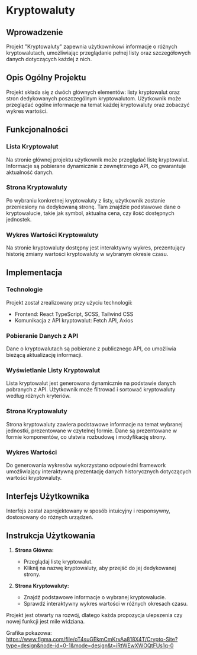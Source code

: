 # Kryptowaluty

## Wprowadzenie

Projekt "Kryptowaluty" zapewnia użytkownikowi informacje o różnych kryptowalutach, umożliwiając przeglądanie pełnej listy oraz szczegółowych danych dotyczących każdej z nich.

## Opis Ogólny Projektu

Projekt składa się z dwóch głównych elementów: listy kryptowalut oraz stron dedykowanych poszczególnym kryptowalutom. Użytkownik może przeglądać ogólne informacje na temat każdej kryptowaluty oraz zobaczyć wykres wartości.

## Funkcjonalności

### Lista Kryptowalut

Na stronie głównej projektu użytkownik może przeglądać listę kryptowalut. Informacje są pobierane dynamicznie z zewnętrznego API, co gwarantuje aktualność danych.

### Strona Kryptowaluty

Po wybraniu konkretnej kryptowaluty z listy, użytkownik zostanie przeniesiony na dedykowaną stronę. Tam znajdzie podstawowe dane o kryptowalucie, takie jak symbol, aktualna cena, czy ilość dostępnych jednostek.

### Wykres Wartości Kryptowaluty

Na stronie kryptowaluty dostępny jest interaktywny wykres, prezentujący historię zmiany wartości kryptowaluty w wybranym okresie czasu.

## Implementacja

### Technologie

Projekt został zrealizowany przy użyciu technologii:

- Frontend: React TypeScript, SCSS, Tailwind CSS
- Komunikacja z API kryptowalut: Fetch API, Axios

### Pobieranie Danych z API

Dane o kryptowalutach są pobierane z publicznego API, co umożliwia bieżącą aktualizację informacji.

### Wyświetlanie Listy Kryptowalut

Lista kryptowalut jest generowana dynamicznie na podstawie danych pobranych z API. Użytkownik może filtrować i sortować kryptowaluty według różnych kryteriów.

### Strona Kryptowaluty

Strona kryptowaluty zawiera podstawowe informacje na temat wybranej jednostki, prezentowane w czytelnej formie. Dane są prezentowane w formie komponentów, co ułatwia rozbudowę i modyfikację strony.

### Wykres Wartości

Do generowania wykresów wykorzystano odpowiedni framework umożliwiający interaktywną prezentację danych historycznych dotyczących wartości kryptowaluty.

## Interfejs Użytkownika

Interfejs został zaprojektowany w sposób intuicyjny i responsywny, dostosowany do różnych urządzeń.

## Instrukcja Użytkowania

1. **Strona Główna:**

   - Przeglądaj listę kryptowalut.
   - Kliknij na nazwę kryptowaluty, aby przejść do jej dedykowanej strony.

2. **Strona Kryptowaluty:**
   - Znajdź podstawowe informacje o wybranej kryptowalucie.
   - Sprawdź interaktywny wykres wartości w różnych okresach czasu.

Projekt jest otwarty na rozwój, dlatego każda propozycja ulepszenia czy nowej funkcji jest mile widziana.

Grafika pokazowa: https://www.figma.com/file/oT4suGEkmCmKrvAa818X4T/Crypto-Site?type=design&node-id=0-1&mode=design&t=iRtWEwXWOQtFUs1q-0
